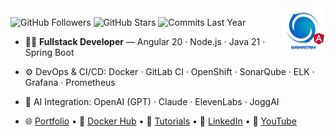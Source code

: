 <img src="./ui/ganatan-about-github.png" align="right" width="70" height="70" alt="logo ganatan">

![GitHub Followers](https://img.shields.io/badge/Followers-441-blue?style=flat-square&logo=github)
![GitHub Stars](https://img.shields.io/badge/★%20Stars-1.5k-blue?style=flat-square&logo=github)
![Commits Last Year](https://img.shields.io/badge/Commits-1681-blue?style=flat-square&logo=git)

- 🧑‍💻 **Fullstack Developer** — Angular 20 · Node.js · Java 21 · Spring Boot  
- ⚙️ DevOps & CI/CD: Docker · GitLab CI · OpenShift · SonarQube · ELK · Grafana · Prometheus
- 🤖 AI Integration: OpenAI (GPT) · Claude · ElevenLabs · JoggAI  

- 🌐 [Portfolio](https://www.ganatan.com) • 🐳 [Docker Hub](https://hub.docker.com/u/ganatan) • 📘 [Tutorials](https://www.ganatan.com/en/tutorials) • 💼 [LinkedIn](https://www.linkedin.com/in/dannyganatan) • 🎥 [YouTube](https://www.youtube.com/@ganatan)
